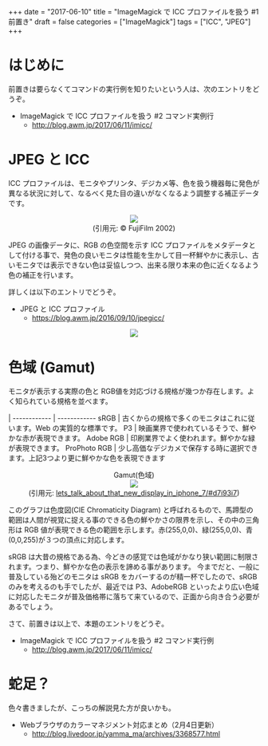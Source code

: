 +++
date = "2017-06-10"
title = "ImageMagick で ICC プロファイルを扱う #1 前置き"
draft = false
categories = ["ImageMagick"]
tags = ["ICC", "JPEG"]
+++

# はじめに

前置きは要らなくてコマンドの実行例を知りたいという人は、次のエントリをどうぞ。

- ImageMagick で ICC プロファイルを扱う #2 コマンド実例行
   - http://blog.awm.jp/2017/06/11/imicc/

# JPEG と ICC

ICC プロファイルは、モニタやプリンタ、デジカメ等、色を扱う機器毎に発色が異なる状況に対して、なるべく見た目の違いがなくなるよう調整する補正データです。

<center>
<img src="../../../..//2016/01/26/craigrevie_14_25per.png" /> <br />
(引用元: <a href="http://www.color.org/craigrevie.pdf"> </a> © FujiFilm 2002)
</center>


JPEG の画像データに、RGB の色空間を示す ICC プロファイルをメタデータとして付ける事で、発色の良いモニタは性能を生かして目一杯鮮やかに表示し、古いモニタでは表示できない色は妥協しつつ、出来る限り本来の色に近くなるよう色の補正を行います。

詳しくは以下のエントリでどうぞ。

- JPEG と ICC プロファイル
  - https://blog.awm.jp/2016/09/10/jpegicc/

<center>
<img src="../../../..//2016/09/10/jpeg-profile-icc.png" />
</center>
 
# 色域 (Gamut)

モニタが表示する実際の色と RGB値を対応づける規格が幾つか存在します。よく知られている規格を並べます。

 |
------------ | ------------
sRGB | 古くからの規格で多くのモニタはこれに従います。Web の実質的な標準です。
P3 | 映画業界で使われているそうで、鮮やかな赤が表現できます。
Adobe RGB | 印刷業界でよく使われます。鮮やかな緑が表現できます。
ProPhoto RGB | 少し高価なデジカメで保存する時に選択できます。上記3つより更に鮮やかな色を表現できます

<center>
	Gamut(色域) <br />
<img src="../fapo_3M01_may2013-LoRes.png" /> <br />
(引用元: <a href="https://www.reddit.com/r/apple/comments/5287c3/lets_talk_about_that_new_display_in_iphone_7/#d7i93i7"> lets_talk_about_that_new_display_in_iphone_7/#d7i93i7</a>)
</center>

このグラフは色度図(CIE Chromaticity Diagram) と呼ばれるもので、馬蹄型の範囲は人間が視覚に捉える事のできる色の鮮やかさの限界を示し、その中の三角形は RGB 値が表現できる色の範囲を示します。赤(255,0,0)、緑(255,0,0)、青(0,0,255)が３つの頂点に対応します。

sRGB は大昔の規格である為、今どきの感覚では色域がかなり狭い範囲に制限されます。つまり、鮮やかな色の表示を諦める事があります。 今までだと、一般に普及している殆どのモニタは sRGB をカバーするのが精一杯でしたので、sRGB のみを考えるのも手でしたが、最近では P3、AdobeRGB といったより広い色域に対応したモニタが普及価格帯に落ちて来ているので、正面から向き合う必要があるでしょう。

さて、前置きは以上で、本題のエントリをどうぞ。

- ImageMagick で ICC プロファイルを扱う #2 コマンド実行例
  - http://blog.awm.jp/2017/06/11/imicc/

# 蛇足？

色々書きましたが、こっちの解説見た方が良いかも。

- Webブラウザのカラーマネジメント対応まとめ（2月4日更新）
  - http://blog.livedoor.jp/yamma_ma/archives/3368577.html
